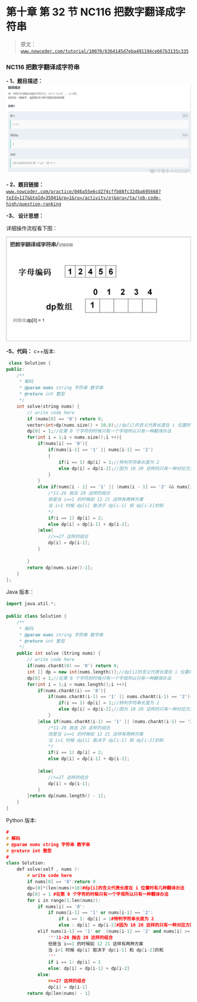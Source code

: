 # 第十章 第 32 节 NC116 把数字翻译成字符串

> 原文：[`www.nowcoder.com/tutorial/10070/6364145d7eba491194ce667b3135c335`](https://www.nowcoder.com/tutorial/10070/6364145d7eba491194ce667b3135c335)

### NC116 把数字翻译成字符串

**- 1、题目描述：**
![图片说明](img/2e9ececc705a537052a1ec20d1315287.png "图片标题")

**- 2、题目链接：**
[`www.nowcoder.com/practice/046a55e6cd274cffb88fc32dba695668?tpId=117&&tqId=35041&rp=1&ru=/activity/oj&qru=/ta/job-code-high/question-ranking`](https://www.nowcoder.com/practice/046a55e6cd274cffb88fc32dba695668?tpId=117&&tqId=35041&rp=1&ru=/activity/oj&qru=/ta/job-code-high/question-ranking)

**-3、 设计思想：**

详细操作流程看下图：

![图片说明](img/dc6ef1a65f299061f77ece6d342f8334.png "图片标题")

**-5、代码：**
c++版本:

```cpp
 class Solution {
public:
    /**
     * 解码
     * @param nums string 字符串 数字串
     * @return int 整型
     */
    int solve(string nums) {
        // write code here
        if (nums[0] == '0') return 0;
        vector<int>dp(nums.size() + 10,0);//dp[i]的含义代表长度在 i 位置时有几种翻译办法
        dp[0] = 1;//在第 0 个字符的时候只有一个字母所以只有一种翻译办法
        for(int i = 1;i < nums.size();i ++){
            if(nums[i] == '0'){
                if(nums[i-1] == '1' || nums[i-1] == '2')
                {
                    if(i == 1) dp[i] = 1;//特判字符串长度为 2
                    else dp[i] = dp[i-2];//因为 10 20 这样的只有一种对应方案，所以此时 dp[i]取决于 dp[i-2]
                }
            }
            else if(nums[i - 1] == '1' || (nums[i - 1] == '2' && nums[i] >= '1' && nums[i] <= '6')){
                /*11-26 抛去 20 这样的组合
                但是当 i==1 的时候如 12 21 这样有两种方案
                当 i>1 时候 dp[i] 取决于 dp[i-1] 和 dp[i-2]的和
                */
                if(i == 1) dp[i] = 2;
                else dp[i] = dp[i-1] + dp[i-2];
            }else{
                //>=27 这样的组合
                dp[i] = dp[i-1];
            }

        }
        return dp[nums.size()-1];
    }
};

```

Java 版本：

```cpp
import java.util.*;

public class Solution {
    /**
     * 解码
     * @param nums string 字符串 数字串
     * @return int 整型
     */
    public int solve (String nums) {
        // write code here
        if(nums.charAt(0) == '0') return 0;
        int [] dp = new int[nums.length()];//dp[i]的含义代表长度在 i 位置时有几种翻译办法
        dp[0] = 1;//在第 0 个字符的时候只有一个字母所以只有一种翻译办法
        for(int i = 1;i < nums.length();i ++){
            if(nums.charAt(i) == '0'){
                if(nums.charAt(i-1) == '1' || nums.charAt(i-1) == '2'){
                    if(i == 1) dp[i] = 1;//特判字符串长度为 2
                    else dp[i] = dp[i-2];//因为 10 20 这样的只有一种对应方案，所以此时 dp[i]取决于 dp[i-2]
                }
            }else if(nums.charAt(i-1) == '1' || (nums.charAt(i-1) == '2' && nums.charAt(i) >= '1' && nums.charAt(i) <= '6')){
                /*11-26 抛去 20 这样的组合
                但是当 i==1 的时候如 12 21 这样有两种方案
                当 i>1 时候 dp[i] 取决于 dp[i-1] 和 dp[i-2]的和
                */
                if(i == 1) dp[i] = 2;
                else dp[i] = dp[i-1] + dp[i-2];

            }else{
                //>=27 这样的组合
                dp[i] = dp[i-1];
            }    
        }return dp[nums.length() - 1];
    }
}

```

Python 版本:

```cpp
#
# 解码
# @param nums string 字符串 数字串
# @return int 整型
#
class Solution:
    def solve(self , nums ):
        # write code here
        if nums[0] == '0':return 0
        dp=[0]*(len(nums)+10)#dp[i]的含义代表长度在 i 位置时有几种翻译办法
        dp[0] = 1 #在第 0 个字符的时候只有一个字母所以只有一种翻译办法
        for i in range(1,len(nums)):
            if nums[i] == '0':
                if nums[i-1] == '1' or nums[i-1] == '2':
                    if i == 1: dp[i] = 1#特判字符串长度为 2
                    else : dp[i] = dp[i-2]#因为 10 20 这样的只有一种对应方案，所以此时 dp[i]取决于 dp[i-2]
            elif nums[i-1] == '1' or  (nums[i-1] == '2' and nums[i] >= '1' and nums[i] <= '6'):
                '''11-26 抛去 20 这样的组合
                但是当 i==1 的时候如 12 21 这样有两种方案
                当 i>1 时候 dp[i] 取决于 dp[i-1] 和 dp[i-2]的和
                '''
                if i == 1: dp[i] = 2
                else: dp[i] = dp[i-1] + dp[i-2]
            else:
                #>=27 这样的组合
                dp[i] = dp[i-1]
        return dp[len(nums) - 1]

```